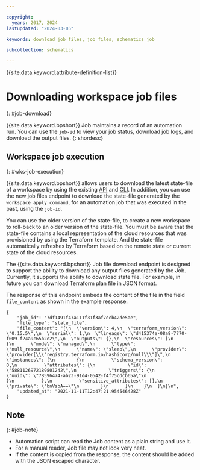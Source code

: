 ```yaml
---

copyright:
  years: 2017, 2024
lastupdated: "2024-03-05"

keywords: download job files, job files, schematics job

subcollection: schematics

---
```


{{site.data.keyword.attribute-definition-list}}

# Downloading workspace job files
{: #job-download}

{{site.data.keyword.bpshort}} Job maintains a record of an automation run. You can use the `job-id` to view your job status, download job logs, and download the output files.
{: shordesc}

## Workspace job execution
{: #wks-job-execution}

{{site.data.keyword.bpshort}} allows users to download the latest state-file of a workspace by using the existing [API](/apidocs/schematics/schematics#get-workspace-template-state) and [CLI](/docs/schematics?topic=schematics-schematics-cli-reference#state-pull). In addition, you can use the new job files endpoint to download the state-file generated by the `workspace apply command`, for an automation job that was executed in the past, using the `job-id`.  

You can use the older version of the state-file, to create a new workspace to roll-back to an older version of the state-file. You must be aware that the state-file contains a local representation of the cloud resources that was provisioned by using the Terraform template. And the state-file automatically refreshes by Terraform based on the remote state or current state of the cloud resources.

The {{site.data.keyword.bpshort}} Job file download endpoint is designed to support the ability to download any output files generated by the Job. Currently, it supports the ability to download state file. For example, in future you can download Terraform plan file in JSON format.

The response of this endpoint embeds the content of the file in the field `file_content` as shown in the example response.
```text
{
    "job_id": "7df1491f47a111f31f3af7ecb42de5ae",
    "file_type": "state_file",
    "file_content": "{\n  \"version\": 4,\n  \"terraform_version\": \"0.15.5\",\n  \"serial\": 1,\n  \"lineage\": \"d415374e-08a8-7770-f009-f24a9c65b2e2\",\n  \"outputs\": {},\n  \"resources\": [\n    {\n      \"mode\": \"managed\",\n      \"type\": \"null_resource\",\n      \"name\": \"sleep\",\n      \"provider\": \"provider[\\\"registry.terraform.io/hashicorp/null\\\"]\",\n      \"instances\": [\n        {\n          \"schema_version\": 0,\n          \"attributes\": {\n            \"id\": \"5881126972189801242\",\n            \"triggers\": {\n              \"uuid\": \"78596474-ab23-91d4-0542-f4f75cdcb65a\"\n            }\n          },\n          \"sensitive_attributes\": [],\n          \"private\": \"bnVsbA==\"\n        }\n      ]\n    }\n  ]\n}\n",
    "updated_at": "2021-11-11T12:47:21.954546428Z"
}
```

## Note
{: #job-note}

- Automation script can read the Job content as a plain string and use it.  
- For a manual reader, Job file may not look very neat. 
- If the content is copied from the response, the content should be added with the JSON escaped character.
